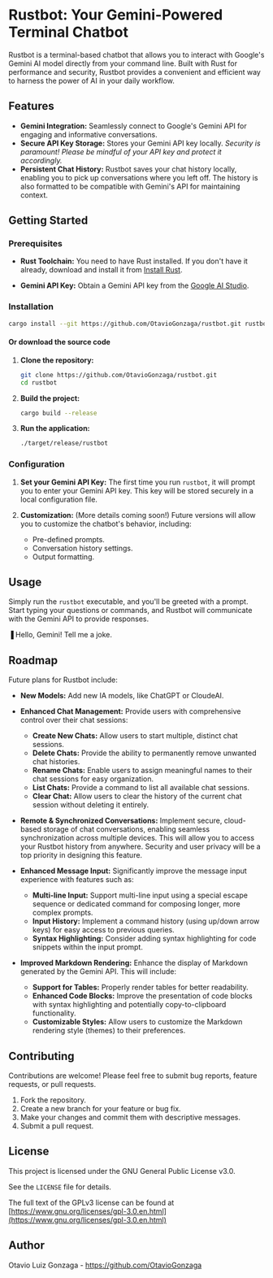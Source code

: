# Rustbot: Your Gemini-Powered Terminal Chatbot

Rustbot is a terminal-based chatbot that allows you to interact with Google's Gemini AI model directly from your command line.  Built with Rust for performance and security, Rustbot
provides a convenient and efficient way to harness the power of AI in your daily workflow.

## Features

* **Gemini Integration:** Seamlessly connect to Google's Gemini API for engaging and informative conversations.
* **Secure API Key Storage:** Stores your Gemini API key locally. *Security is paramount! Please be mindful of your API key and protect it accordingly.*
* **Persistent Chat History:**  Rustbot saves your chat history locally, enabling you to pick up conversations where you left off. The history is also formatted to be compatible with
Gemini's API for maintaining context.

## Getting Started

### Prerequisites

* **Rust Toolchain:**  You need to have Rust installed.  If you don't have it already, download and install it from
[Install Rust](https://www.rust-lang.org/tools/install).

* **Gemini API Key:** Obtain a Gemini API key from the [Google AI Studio](https://aistudio.google.com/app/apikey).

### Installation

```bash
cargo install --git https://github.com/OtavioGonzaga/rustbot.git rustbot
```

#### Or download the source code

1. **Clone the repository:**

    ```bash
    git clone https://github.com/OtavioGonzaga/rustbot.git
    cd rustbot
    ```

2. **Build the project:**

    ```bash
    cargo build --release
    ```

3. **Run the application:**

    ```bash
    ./target/release/rustbot
    ```

### Configuration

1. **Set your Gemini API Key:**  The first time you run `rustbot`, it will prompt you to enter your Gemini API key. This key will be stored securely in a local configuration file.

2. **Customization:** (More details coming soon!)  Future versions will allow you to customize the chatbot's behavior, including:

    * Pre-defined prompts.
    * Conversation history settings.
    * Output formatting.

## Usage

Simply run the `rustbot` executable, and you'll be greeted with a prompt. Start typing your questions or commands, and Rustbot will communicate with the Gemini API to provide responses.

▐ Hello, Gemini! Tell me a joke.

## Roadmap

Future plans for Rustbot include:

* **New Models:** Add new IA models, like ChatGPT or CloudeAI.

* **Enhanced Chat Management:** Provide users with comprehensive control over their chat sessions:
  * **Create New Chats:** Allow users to start multiple, distinct chat sessions.
  * **Delete Chats:** Provide the ability to permanently remove unwanted chat histories.
  * **Rename Chats:** Enable users to assign meaningful names to their chat sessions for easy organization.
  * **List Chats:**  Provide a command to list all available chat sessions.
  * **Clear Chat:** Allow users to clear the history of the current chat session without deleting it entirely.

* **Remote & Synchronized Conversations:** Implement secure, cloud-based storage of chat conversations, enabling seamless synchronization across multiple devices.  This will allow you to
access your Rustbot history from anywhere.  Security and user privacy will be a top priority in designing this feature.

* **Enhanced Message Input:** Significantly improve the message input experience with features such as:
  * **Multi-line Input:**  Support multi-line input using a special escape sequence or dedicated command for composing longer, more complex prompts.
  * **Input History:**  Implement a command history (using up/down arrow keys) for easy access to previous queries.
  * **Syntax Highlighting:** Consider adding syntax highlighting for code snippets within the input prompt.

* **Improved Markdown Rendering:** Enhance the display of Markdown generated by the Gemini API.  This will include:
  * **Support for Tables:** Properly render tables for better readability.
  * **Enhanced Code Blocks:** Improve the presentation of code blocks with syntax highlighting and potentially copy-to-clipboard functionality.
  * **Customizable Styles:** Allow users to customize the Markdown rendering style (themes) to their preferences.

## Contributing

Contributions are welcome!  Please feel free to submit bug reports, feature requests, or pull requests.

1. Fork the repository.
2. Create a new branch for your feature or bug fix.
3. Make your changes and commit them with descriptive messages.
4. Submit a pull request.

## License

This project is licensed under the GNU General Public License v3.0.

See the `LICENSE` file for details.

The full text of the GPLv3 license can be found at [https://www.gnu.org/licenses/gpl-3.0.en.html](https://www.gnu.org/licenses/gpl-3.0.en.html)

## Author

Otavio Luiz Gonzaga - <https://github.com/OtavioGonzaga>
